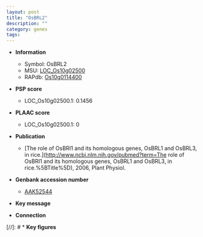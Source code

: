 ```yaml
---
layout: post
title: "OsBRL2"
description: ""
category: genes
tags: 
---
```


* **Information**  
    + Symbol: OsBRL2  
    + MSU: [LOC_Os10g02500](http://rice.plantbiology.msu.edu/cgi-bin/ORF_infopage.cgi?orf=LOC_Os10g02500)  
    + RAPdb: [Os10g0114400](http://rapdb.dna.affrc.go.jp/viewer/gbrowse_details/irgsp1?name=Os10g0114400)  

* **PSP score**  
    + LOC_Os10g02500.1: 0.1456 

* **PLAAC score**  
    + LOC_Os10g02500.1: 0 

* **Publication**  
    + [The role of OsBRI1 and its homologous genes, OsBRL1 and OsBRL3, in rice.](http://www.ncbi.nlm.nih.gov/pubmed?term=The role of OsBRI1 and its homologous genes, OsBRL1 and OsBRL3, in rice.%5BTitle%5D), 2006, Plant Physiol.

* **Genbank accession number**  
    + [AAK52544](http://www.ncbi.nlm.nih.gov/nuccore/AAK52544)

* **Key message**  

* **Connection**  

[//]: # * **Key figures**  



